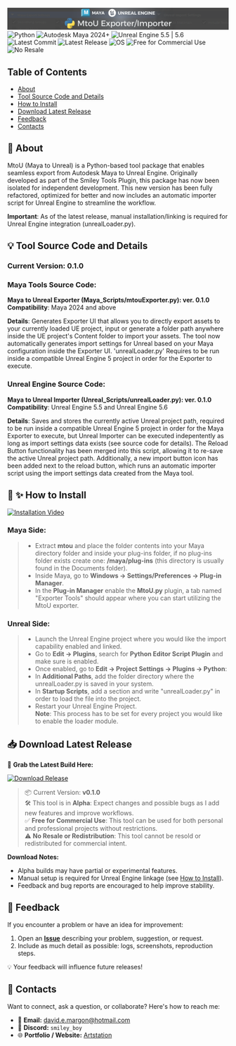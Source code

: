 ![Alt text](https://github.com/Smiley-Boy00/Smiley-Boy00/blob/main/Resources/MtoU_Banner.png?raw=true)
![Python](https://img.shields.io/badge/python-ffdd54?logo=python&logoColor=white) ![Autodesk Maya 2024+](https://img.shields.io/badge/Autodesk%20Maya%202024+-00AEEF?logo=autodesk&logoColor=white) ![Unreal Engine 5.5 | 5.6](https://img.shields.io/badge/Unreal%20Engine%205.5%20|%205.6-0E1128?logo=unrealengine&logoColor=white) ![Latest Commit](https://img.shields.io/github/last-commit/Smiley-Boy00/mtou) ![Latest Release](https://img.shields.io/badge/release-coming%20soon-blueviolet) ![OS](https://img.shields.io/badge/OS-Windows-blue?logo=windows) ![Free for Commercial Use](https://img.shields.io/badge/Free%20for%20Commercial%20Use-✔-brightgreen) ![No Resale](https://img.shields.io/badge/Do%20Not%20Resale-✖-red)

## Table of Contents
- [About](#fax-about)
- [Tool Source Code and Details](#bulb-tool-source-code-and-details)
- [How to Install](#bookmark_tabs-sparkles-how-to-install)
- [Download Latest Release](#inbox_tray-download-latest-release)
- [Feedback](#speech_balloon-feedback)
- [Contacts](#-contacts)

## :fax: About
MtoU (Maya to Unreal) is a Python-based tool package that enables seamless export from Autodesk Maya to Unreal Engine. Originally developed as part of the Smiley Tools Plugin, this package has now been isolated for independent development. This new version has been fully refactored, optimized for better and now includes an automatic importer script for Unreal Engine to streamline the workflow.

**Important**: As of the latest release, manual installation/linking is required for Unreal Engine integration (unrealLoader.py).

## :bulb: Tool Source Code and Details
### Current Version: 0.1.0
### Maya Tools Source Code:
**Maya to Unreal Exporter (Maya_Scripts/mtouExporter.py): ver. 0.1.0**  
**Compatibility**: Maya 2024 and above

**Details**: Generates Exporter UI that allows you to directly export assets to your currently loaded UE project, input or generate a folder path anywhere inside the UE project's Content folder to import your assets. The tool now automatically generates import settings for Unreal based on your Maya configuration inside the Exporter UI. 'unrealLoader.py' Requires to be run inside a compatible Unreal Engine 5 project in order for the Exporter to execute.  

### Unreal Engine Source Code:
**Maya to Unreal Importer (Unreal_Scripts/unrealLoader.py): ver. 0.1.0**  
**Compatibility**: Unreal Engine 5.5 and Unreal Engine 5.6  

**Details**: Saves and stores the currently active Unreal project path, required to be run inside a compatible Unreal Engine 5 project in order for the Maya Exporter to execute, but Unreal Importer can be executed indepentently as long as import settings data exists (see source code for details). The Reload Button functionality has been merged into this script, allowing it to re-save the active Unreal project path. Additionally, a new import button icon has been added next to the reload button, which runs an automatic importer script using the import settings data created from the Maya tool.  


## :bookmark_tabs: :sparkles: How to Install
[![Installation Video](https://img.shields.io/badge/Installation%20Video-FF0000?logo=youtube&logoColor=white)](https://youtu.be/ALA_9gwyVl4)

### Maya Side:
> - Extract **mtou** and place the folder contents into your Maya directory folder and inside your plug-ins folder, if no plug-ins folder exists create one:
**/maya/plug-ins** (this directory is usually found in the Documents folder).
> - Inside Maya, go to **Windows -> Settings/Preferences -> Plug-in Manager**.
> - In the **Plug-in Manager** enable the **MtoU.py** plugin, a tab named "Exporter Tools" should appear where you can start utilizing the MtoU exporter.
### Unreal Side:
> - Launch the Unreal Engine project where you would like the import capability enabled and linked.
> - Go to **Edit -> Plugins**, search for **Python Editor Script Plugin** and make sure is enabled.
> - Once enabled, go to **Edit -> Project Settings -> Plugins -> Python**:
> - In **Additional Paths**, add the folder directory where the unrealLoader.py is saved in your system.
> - In **Startup Scripts**, add a section and write "unrealLoader.py" in order to load the file into the project.
> - Restart your Unreal Engine Project. <br>
>**Note**: This process has to be set for every project you would like to enable the loader module.

## :inbox_tray: Download Latest Release

:rocket: **Grab the Latest Build Here:**  

[![Download Release](https://img.shields.io/github/v/release/Smiley-Boy00/mtou?label=Download&color=blue)](https://github.com/Smiley-Boy00/mtou/releases/latest)  

> 📦 Current Version: **v0.1.0**  
> 🛠 This tool is in **Alpha**: Expect changes and possible bugs as I add new features and improve workflows.  
> ✅ **Free for Commercial Use**: This tool can be used for both personal and professional projects without restrictions.  
> ⚠️ **No Resale or Redistribution**: This tool cannot be resold or redistributed for commercial intent.  

**Download Notes:**  
- Alpha builds may have partial or experimental features.  
- Manual setup is required for Unreal Engine linkage (see [How to Install](#-how-to-install)).  
- Feedback and bug reports are encouraged to help improve stability.  

## :speech_balloon: Feedback  

If you encounter a problem or have an idea for improvement:  
1. Open an **[Issue](https://github.com/Smiley-Boy00/mtou/issues)** describing your problem, suggestion, or request.  
2. Include as much detail as possible: logs, screenshots, reproduction steps.  

💡 Your feedback will influence future releases!  

## 📇 Contacts  

Want to connect, ask a question, or collaborate? Here's how to reach me:  

- 📧 **Email:** david.e.margon@hotmail.com  
- 💬 **Discord:** `smiley_boy`  
- 🌐 **Portfolio / Website:** [Artstation](https://www.artstation.com/david_martinez)  
